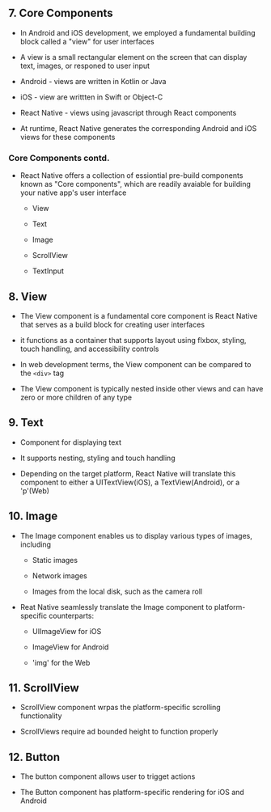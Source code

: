 ## 7. Core Components

- In Android and iOS development, we employed a fundamental building block called a "view" for user interfaces

- A view is a small rectangular element on the screen that can display text, images, or responed to user input

- Android - views are written in Kotlin or Java

- iOS - view are writtten in Swift or Object-C

- React Native - views using javascript through React components

- At runtime, React Native generates the corresponding Android and iOS views for these components

### Core Components contd.

- React Native offers a collection of essiontial pre-build components known as "Core components", which are readily avaiable for building your native app's user interface

  - View

  - Text

  - Image

  - ScrollView

  - TextInput

## 8. View

- The View component is a fundamental core component is React Native that serves as a build block for creating user interfaces

- it functions as a container that supports layout using flxbox, styling, touch handling, and accessibility controls

- In web development terms, the View component can be compared to the `<div>` tag

- The View component is typically nested inside other views and can have zero or more children of any type

## 9. Text

- Component for displaying text

- It supports nesting, styling and touch handling

- Depending on the target platform, React Native will translate this component to either a UITextView(iOS), a TextView(Android), or a 'p'(Web)

## 10. Image

- The Image component enables us to display various types of images, including

  - Static images

  - Network images

  - Images from the local disk, such as the camera roll

- Reat Native seamlessly translate the Image component to platform-specific counterparts:

  - UIImageView for iOS

  - ImageView for Android

  - 'img' for the Web

## 11. ScrollView

- ScrollView component wrpas the platform-specific scrolling functionality

- ScrollViews require ad bounded height to function properly

## 12. Button

- The button component allows user to trigget actions

- The Button component has platform-specific rendering for iOS and Android
